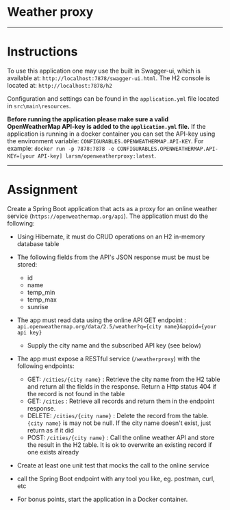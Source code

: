 
# Weather proxy

-------------------
# Instructions
To use this application one may use the built in Swagger-ui, which is available at: `http://localhost:7878/swagger-ui.html`.
The H2 console is located at: `http://localhost:7878/h2`

Configuration and settings can be found in the `application.yml` file located in `src\main\resources`.

**Before running the application please make sure a valid OpenWeatherMap API-key is added to the `application.yml` file.**
If the application is running in a docker container you can set the API-key using the environment variable:  `CONFIGURABLES.OPENWEATHERMAP.API-KEY`.
For example: `docker run -p 7878:7878 -e CONFIGURABLES.OPENWEATHERMAP.API-KEY=[your API-key] larsm/openweatherproxy:latest`.

-------------------
# Assignment
Create a Spring Boot application that acts as a proxy for an online weather service (`https://openweathermap.org/api`). The application must do the following:

- Using Hibernate, it must do CRUD operations on an H2 in-memory database table
- The following fields from the API's JSON response must be must be stored:

  - id
  - name
  - temp_min
  - temp_max
  - sunrise

- The app must read data using the online API GET endpoint : `api.openweathermap.org/data/2.5/weather?q={city name}&appid={your api key}`
  - Supply the city name and the subscribed API key (see below)
- The app must expose a RESTful service (`/weatherproxy`) with the following endpoints:
  - GET: `/cities/{city name}` : Retrieve the city name from the H2 table and return all the fields in the response. Return a Http status 404 if the record is not found in the table
  - GET: `/cities` : Retrieve all records and return them in the endpoint response.
  - DELETE: `/cities/{city name}` : Delete the record from the table. `{city name}` is may not be null. If the city name doesn't exist, just return as if it did
  - POST: `/cities/{city name}` : Call the online weather API and store the result in the H2 table. It is ok to overwrite an existing record if one exists already

- Create at least one unit test that mocks the call to the online service
- call the Spring Boot endpoint with any tool you like, eg. postman, curl, etc
- For bonus points, start the application in a Docker container.
